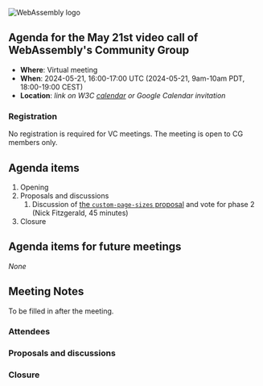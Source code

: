 ![WebAssembly logo](/images/WebAssembly.png)

## Agenda for the May 21st video call of WebAssembly's Community Group

- **Where**: Virtual meeting
- **When**: 2024-05-21, 16:00-17:00 UTC (2024-05-21, 9am-10am PDT, 18:00-19:00 CEST)
- **Location**: *link on W3C [calendar](https://www.w3.org/groups/cg/webassembly/calendar/) or Google Calendar invitation*

### Registration

No registration is required for VC meetings. The meeting is open to CG members only.

## Agenda items

1. Opening
1. Proposals and discussions
    1. Discussion of [the `custom-page-sizes` proposal](https://github.com/WebAssembly/custom-page-sizes) and vote for phase 2 (Nick Fitzgerald, 45 minutes)
1. Closure

## Agenda items for future meetings

*None*

## Meeting Notes

To be filled in after the meeting.

### Attendees

### Proposals and discussions

### Closure
